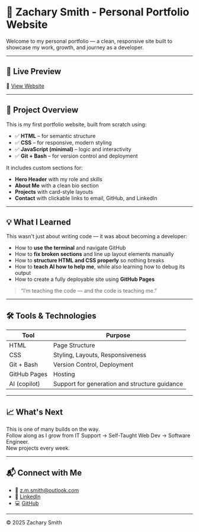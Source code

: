 # 🧠 Zachary Smith - Personal Portfolio Website

Welcome to my personal portfolio — a clean, responsive site built to showcase my work, growth, and journey as a developer.

---

## 🚀 Live Preview

🔗 [View Website](https://zsmithwork777.github.io/Website-Portfolio)

---

## 📂 Project Overview

This is my first portfolio website, built from scratch using:

- ✅ **HTML** – for semantic structure  
- ✅ **CSS** – for responsive, modern styling  
- ✅ **JavaScript (minimal)** – logic and interactivity  
- ✅ **Git + Bash** – for version control and deployment

It includes custom sections for:

- **Hero Header** with my role and skills  
- **About Me** with a clean bio section  
- **Projects** with card-style layouts  
- **Contact** with clickable links to email, GitHub, and LinkedIn  

---

## 💡 What I Learned

This wasn't just about writing code — it was about becoming a developer:

- How to **use the terminal** and navigate GitHub  
- How to **fix broken sections** and line up layout elements manually  
- How to **structure HTML and CSS properly** so nothing breaks  
- How to **teach AI how to help me**, while also learning how to debug its output  
- How to create a fully deployable site using **GitHub Pages**

> “I’m teaching the code — and the code is teaching me.”

---

## 🛠️ Tools & Technologies

| Tool         | Purpose                        |
|--------------|--------------------------------|
| HTML         | Page Structure                 |
| CSS          | Styling, Layouts, Responsiveness |
| Git + Bash   | Version Control, Deployment    |
| GitHub Pages | Hosting                        |
| AI (copilot) | Support for generation and structure guidance |

---

## 📈 What's Next

This is one of many builds on the way.  
Follow along as I grow from IT Support → Self-Taught Web Dev → Software Engineer.  
New projects every week.

---

## 📬 Connect with Me

- 📧 z.m.smith@outlook.com  
- 💼 [LinkedIn](https://www.linkedin.com/in/zachary-smith777)  
- 💻 [GitHub](https://github.com/ZsmithWork777)

---

© 2025 Zachary Smith
